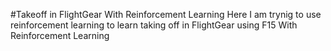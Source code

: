 #Takeoff in FlightGear With Reinforcement Learning
Here I am trynig to use reinforcement learning to learn taking off in FlightGear using F15 With Reinforcement Learning 
